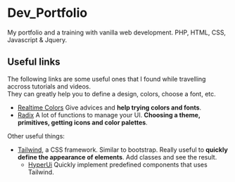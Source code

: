 # Dev_Portfolio
My portfolio and a training with vanilla web development. PHP, HTML, CSS, Javascript &amp; Jquery.

## Useful links
The following links are some useful ones that I found while travelling accross tutorials and videos. 
<br>
They can greatly help you to define a design, colors, choose a font, etc.

- [Realtime Colors](https://www.realtimecolors.com/?colors=050315-fbfbfe-2f27ce-dedcff-433bff&fonts=Inter-Inter)
Give advices and **help trying colors and fonts**.
- [Radix](https://www.radix-ui.com/) A lot of functions to manage your UI. **Choosing a theme, primitives, getting icons and color palettes**.

Other useful things:
- [Tailwind](https://tailwindcss.com/), a CSS framework. Similar to bootstrap. Really useful to **quickly define the appearance of elements**. Add classes and see the result.
    * [HyperUi](https://www.hyperui.dev/) Quickly implement predefined components that uses Tailwind. 
